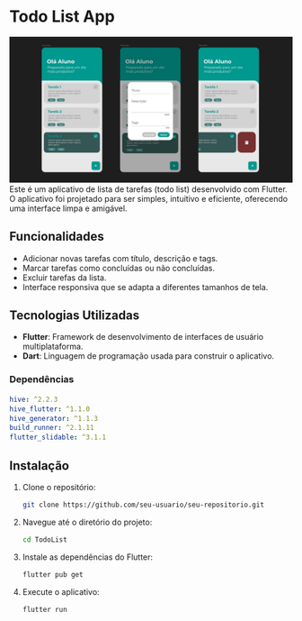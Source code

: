 # Todo List App

![App Screenshot](./screenshot_pages.jpg)
Este é um aplicativo de lista de tarefas (todo list) desenvolvido com Flutter. O aplicativo foi projetado para ser simples, intuitivo e eficiente, oferecendo uma interface limpa e amigável.

## Funcionalidades

- Adicionar novas tarefas com título, descrição e tags.
- Marcar tarefas como concluídas ou não concluídas.
- Excluir tarefas da lista.
- Interface responsiva que se adapta a diferentes tamanhos de tela.

## Tecnologias Utilizadas

- **Flutter**: Framework de desenvolvimento de interfaces de usuário multiplataforma.
- **Dart**: Linguagem de programação usada para construir o aplicativo.

### Dependências

```yaml
hive: ^2.2.3
hive_flutter: ^1.1.0
hive_generator: ^1.1.3
build_runner: ^2.1.11
flutter_slidable: ^3.1.1
```

## Instalação

1. Clone o repositório:

   ```bash
   git clone https://github.com/seu-usuario/seu-repositorio.git
   ```

2. Navegue até o diretório do projeto:

   ```bash
   cd TodoList
   ```

3. Instale as dependências do Flutter:

   ```bash
   flutter pub get
   ```

4. Execute o aplicativo:
   ```bash
   flutter run
   ```
